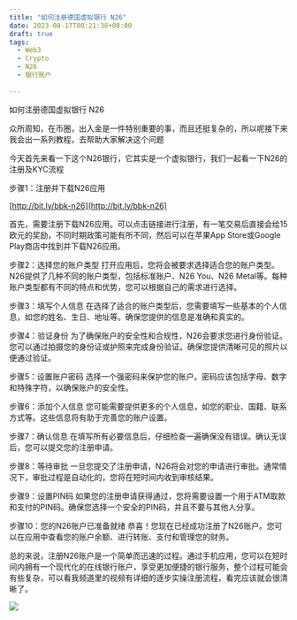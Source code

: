 ```yaml
---
title: "如何注册德国虚拟银行 N26"
date: 2023-08-17T00:21:38+08:00
draft: true
tags:
  - Web3
  - Crypto
  - N26
  - 银行账户
 
---
```

如何注册德国虚拟银行 N26

众所周知，在币圈，出入金是一件特别重要的事，而且还挺复杂的，所以呢接下来我会出一系列教程，去帮助大家解决这个问题

今天首先来看一下这个N26银行，它其实是一个虚拟银行，我们一起看一下N26的注册及KYC流程

步骤1：注册并下载N26应用

[http://bit.ly/bbk-n26](http://bit.ly/bbk-n26)

首先，需要注册下载N26应用。可以点击链接进行注册，有一笔交易后直接会给15欧元的奖励，不同时期政策可能有所不同，然后可以在苹果App Store或Google Play商店中找到并下载N26应用。

步骤2：选择您的账户类型
打开应用后，您将会被要求选择适合您的账户类型。N26提供了几种不同的账户类型，包括标准账户、N26 You、N26 Metal等。每种账户类型都有不同的特点和优势，您可以根据自己的需求进行选择。

步骤3：填写个人信息
在选择了适合的账户类型后，您需要填写一些基本的个人信息，如您的姓名、生日、地址等。确保您提供的信息是准确和真实的。

步骤4：验证身份
为了确保账户的安全性和合规性，N26会要求您进行身份验证。您可以通过拍摄您的身份证或护照来完成身份验证。确保您提供清晰可见的照片以便通过验证。

步骤5：设置账户密码
选择一个强密码来保护您的账户。密码应该包括字母、数字和特殊字符，以确保账户的安全性。

步骤6：添加个人信息
您可能需要提供更多的个人信息，如您的职业、国籍、联系方式等。这些信息将有助于完善您的账户设置。

步骤7：确认信息
在填写所有必要信息后，仔细检查一遍确保没有错误。确认无误后，您可以提交您的注册申请。

步骤8：等待审批
一旦您提交了注册申请，N26将会对您的申请进行审批。通常情况下，审批过程是自动化的，您将在短时间内收到审核结果。

步骤9：设置PIN码
如果您的注册申请获得通过，您将需要设置一个用于ATM取款和支付的PIN码。确保您选择一个安全的PIN码，并且不要与其他人分享。

步骤10：您的N26账户已准备就绪
恭喜！您现在已经成功注册了N26账户。您可以在应用中查看您的账户余额、进行转账、支付和管理您的财务。

总的来说，注册N26账户是一个简单而迅速的过程。通过手机应用，您可以在短时间内拥有一个现代化的在线银行账户，享受更加便捷的银行服务，整个过程可能会有些复杂，可以看我频道里的视频有详细的逐步实操注册流程，看完应该就会很清晰了。

[![](https://i.ytimg.com/vi/hUvVhQsbmeg/maxresdefault.jpg)](https://www.youtube.com/watch?v=hUvVhQsbmeg "")